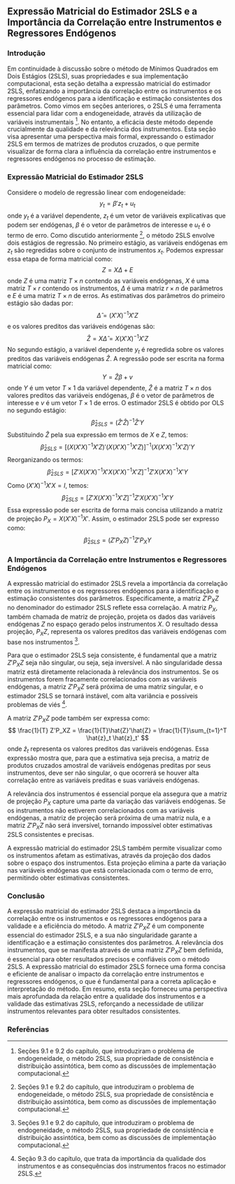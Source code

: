 ## Expressão Matricial do Estimador 2SLS e a Importância da Correlação entre Instrumentos e Regressores Endógenos

### Introdução
Em continuidade à discussão sobre o método de Mínimos Quadrados em Dois Estágios (2SLS), suas propriedades e sua implementação computacional, esta seção detalha a expressão matricial do estimador 2SLS, enfatizando a importância da correlação entre os instrumentos e os regressores endógenos para a identificação e estimação consistentes dos parâmetros. Como vimos em seções anteriores, o 2SLS é uma ferramenta essencial para lidar com a endogeneidade, através da utilização de variáveis instrumentais [^1]. No entanto, a eficácia deste método depende crucialmente da qualidade e da relevância dos instrumentos. Esta seção visa apresentar uma perspectiva mais formal, expressando o estimador 2SLS em termos de matrizes de produtos cruzados, o que permite visualizar de forma clara a influência da correlação entre instrumentos e regressores endógenos no processo de estimação.

### Expressão Matricial do Estimador 2SLS
Considere o modelo de regressão linear com endogeneidade:
$$
y_t = \beta' z_t + u_t
$$
onde $y_t$ é a variável dependente, $z_t$ é um vetor de variáveis explicativas que podem ser endógenas, $\beta$ é o vetor de parâmetros de interesse e $u_t$ é o termo de erro.
Como discutido anteriormente [^1], o método 2SLS envolve dois estágios de regressão. No primeiro estágio, as variáveis endógenas em $z_t$ são regredidas sobre o conjunto de instrumentos $x_t$. Podemos expressar essa etapa de forma matricial como:
$$
Z = X\Delta + E
$$
onde $Z$ é uma matriz $T \times n$ contendo as variáveis endógenas, $X$ é uma matriz $T \times r$ contendo os instrumentos, $\Delta$ é uma matriz $r \times n$ de parâmetros e $E$ é uma matriz $T \times n$ de erros. As estimativas dos parâmetros do primeiro estágio são dadas por:
$$
\hat{\Delta} = (X'X)^{-1}X'Z
$$
e os valores preditos das variáveis endógenas são:
$$
\hat{Z} = X\hat{\Delta} = X(X'X)^{-1}X'Z
$$
No segundo estágio, a variável dependente $y_t$ é regredida sobre os valores preditos das variáveis endógenas $\hat{Z}$. A regressão pode ser escrita na forma matricial como:
$$
Y = \hat{Z}\beta + v
$$
onde $Y$ é um vetor $T \times 1$ da variável dependente, $\hat{Z}$ é a matriz $T \times n$ dos valores preditos das variáveis endógenas, $\beta$ é o vetor de parâmetros de interesse e $v$ é um vetor $T \times 1$ de erros.
O estimador 2SLS é obtido por OLS no segundo estágio:
$$
\hat{\beta}_{2SLS} = (\hat{Z}'\hat{Z})^{-1}\hat{Z}'Y
$$
Substituindo $\hat{Z}$ pela sua expressão em termos de $X$ e $Z$, temos:
$$
\hat{\beta}_{2SLS} = \left[(X(X'X)^{-1}X'Z)'(X(X'X)^{-1}X'Z)\right]^{-1}(X(X'X)^{-1}X'Z)'Y
$$
Reorganizando os termos:
$$
\hat{\beta}_{2SLS} = \left[Z'X(X'X)^{-1}X'X(X'X)^{-1}X'Z\right]^{-1}Z'X(X'X)^{-1}X'Y
$$
Como $(X'X)^{-1}X'X=I$, temos:
$$
\hat{\beta}_{2SLS} = \left[Z'X(X'X)^{-1}X'Z\right]^{-1}Z'X(X'X)^{-1}X'Y
$$
Essa expressão pode ser escrita de forma mais concisa utilizando a matriz de projeção $P_X = X(X'X)^{-1}X'$. Assim, o estimador 2SLS pode ser expresso como:
$$
\hat{\beta}_{2SLS} =  (Z'P_XZ)^{-1}Z'P_XY
$$

### A Importância da Correlação entre Instrumentos e Regressores Endógenos
A expressão matricial do estimador 2SLS revela a importância da correlação entre os instrumentos e os regressores endógenos para a identificação e estimação consistentes dos parâmetros. Especificamente, a matriz $Z'P_XZ$ no denominador do estimador 2SLS reflete essa correlação. A matriz $P_X$, também chamada de matriz de projeção, projeta os dados das variáveis endógenas $Z$ no espaço gerado pelos instrumentos $X$. O resultado dessa projeção, $P_XZ$, representa os valores preditos das variáveis endógenas com base nos instrumentos [^1].

Para que o estimador 2SLS seja consistente, é fundamental que a matriz $Z'P_XZ$ seja não singular, ou seja, seja inversível. A não singularidade dessa matriz está diretamente relacionada à relevância dos instrumentos. Se os instrumentos forem fracamente correlacionados com as variáveis endógenas, a matriz $Z'P_XZ$ será próxima de uma matriz singular, e o estimador 2SLS se tornará instável, com alta variância e possíveis problemas de viés [^2].

A matriz $Z'P_XZ$ pode também ser expressa como:
$$
\frac{1}{T} Z'P_XZ = \frac{1}{T}\hat{Z}'\hat{Z} = \frac{1}{T}\sum_{t=1}^T \hat{z}_t \hat{z}_t'
$$
onde $\hat{z}_t$ representa os valores preditos das variáveis endógenas. Essa expressão mostra que, para que a estimativa seja precisa, a matriz de produtos cruzados amostral de variáveis endógenas preditas por seus instrumentos, deve ser não singular, o que ocorrerá se houver alta correlação entre as variáveis preditas e suas variáveis endógenas.

A relevância dos instrumentos é essencial porque ela assegura que a matriz de projeção $P_X$ capture uma parte da variação das variáveis endógenas. Se os instrumentos não estiverem correlacionados com as variáveis endógenas, a matriz de projeção será próxima de uma matriz nula, e a matriz $Z'P_XZ$ não será inversível, tornando impossível obter estimativas 2SLS consistentes e precisas.

A expressão matricial do estimador 2SLS também permite visualizar como os instrumentos afetam as estimativas, através da projeção dos dados sobre o espaço dos instrumentos. Esta projeção elimina a parte da variação nas variáveis endógenas que está correlacionada com o termo de erro, permitindo obter estimativas consistentes.

### Conclusão
A expressão matricial do estimador 2SLS destaca a importância da correlação entre os instrumentos e os regressores endógenos para a validade e a eficiência do método. A matriz $Z'P_XZ$ é um componente essencial do estimador 2SLS, e a sua não singularidade garante a identificação e a estimação consistentes dos parâmetros. A relevância dos instrumentos, que se manifesta através de uma matriz $Z'P_XZ$ bem definida, é essencial para obter resultados precisos e confiáveis com o método 2SLS. A expressão matricial do estimador 2SLS fornece uma forma concisa e eficiente de analisar o impacto da correlação entre instrumentos e regressores endógenos, o que é fundamental para a correta aplicação e interpretação do método. Em resumo, esta seção forneceu uma perspectiva mais aprofundada da relação entre a qualidade dos instrumentos e a validade das estimativas 2SLS, reforçando a necessidade de utilizar instrumentos relevantes para obter resultados consistentes.

### Referências
[^1]: Seções 9.1 e 9.2 do capítulo, que introduziram o problema de endogeneidade, o método 2SLS, sua propriedade de consistência e distribuição assintótica, bem como as discussões de implementação computacional.
[^2]: Seção 9.3 do capítulo, que trata da importância da qualidade dos instrumentos e as consequências dos instrumentos fracos no estimador 2SLS.
<!-- END -->
